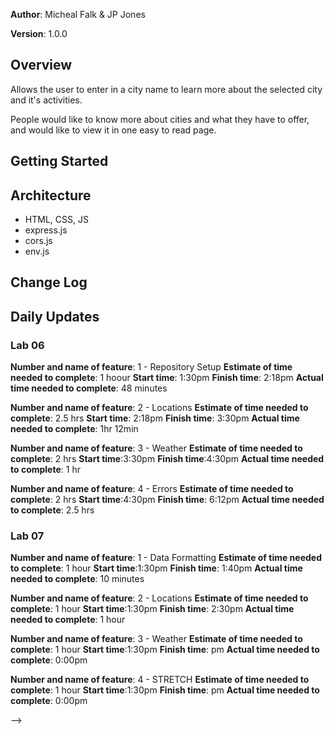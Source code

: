 **Author**: Micheal Falk &amp; JP Jones

**Version**: 1.0.0

## Overview

Allows the user to enter in a city name to learn more about the selected city and it's activities.

People would like to know more about cities and what they have to offer, and would like to view it in one easy to read page.

## Getting Started
<!-- What are the steps that a user must take in order to build this app on their own machine and get it running? -->

## Architecture

+ HTML, CSS, JS
+ express.js
+ cors.js
+ env.js
<!-- Provide a detailed description of the application design. What technologies (languages, libraries, etc) you're using, and any other relevant design information. -->

## Change Log
<!-- Use this area to document the iterative changes made to your application as each feature is successfully implemented. Use time stamps. Here's an examples:

01-01-2001 4:59pm - Application now has a fully-functional express server, with a GET route for the location resource.

## Credits and Collaborations
<!-- Give credit (and a link) to other people or resources that helped you build this application. -->

## Daily Updates

### Lab 06

**Number and name of feature**: 1 - Repository Setup
**Estimate of time needed to complete**: 1 hoour
**Start time**: 1:30pm
**Finish time**: 2:18pm
**Actual time needed to complete**: 48 minutes

**Number and name of feature**: 2 - Locations
**Estimate of time needed to complete**: 2.5 hrs
**Start time**: 2:18pm
**Finish time**: 3:30pm
**Actual time needed to complete**: 1hr 12min

**Number and name of feature**: 3 - Weather
**Estimate of time needed to complete**: 2 hrs
**Start time**:3:30pm
**Finish time**:4:30pm
**Actual time needed to complete**: 1 hr

**Number and name of feature**: 4 - Errors
**Estimate of time needed to complete**: 2 hrs
**Start time**:4:30pm
**Finish time**: 6:12pm
**Actual time needed to complete**: 2.5 hrs

### Lab 07

**Number and name of feature**: 1 - Data Formatting
**Estimate of time needed to complete**: 1 hour
**Start time**:1:30pm
**Finish time**: 1:40pm
**Actual time needed to complete**: 10 minutes

**Number and name of feature**: 2 - Locations
**Estimate of time needed to complete**: 1 hour
**Start time**:1:30pm
**Finish time**: 2:30pm
**Actual time needed to complete**: 1 hour

**Number and name of feature**: 3 - Weather
**Estimate of time needed to complete**: 1 hour
**Start time**:1:30pm
**Finish time**: pm
**Actual time needed to complete**: 0:00pm

**Number and name of feature**: 4 - STRETCH
**Estimate of time needed to complete**: 1 hour
**Start time**:1:30pm
**Finish time**: pm
**Actual time needed to complete**: 0:00pm

-->
